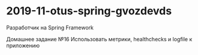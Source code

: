 # 2019-11-otus-spring-gvozdevds
Разработчик на Spring Framework

Домашнее задание №16
Использовать метрики, healthchecks и logfile к приложению

